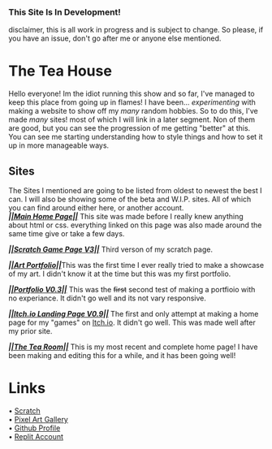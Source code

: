 ### This Site Is In Development!
disclaimer, this is all work in progress and is subject to change. So please, if you have an issue, don't go after me or anyone else mentioned.

# The Tea House
Hello everyone! Im the idiot running this show and so far, I've managed to keep this place from going up in flames! I have been... <em>experimenting</em> with making a website to show off my <em>many</em> random hobbies. So to do this, I've made <em>many</em> sites! most of which I will link in a later segment. Non of them are good, but you can see the progression of me getting "better" at this. You can see me starting understanding how to style things and how to set it up in more manageable ways.

## Sites 
The Sites I mentioned are going to be listed from oldest to newest the best I can. I will also be showing some of the beta and W.I.P. sites. All of which you can find around either here, or another account.<br>
<a href="https://mariop-me.github.io/"><strong><em>||Main Home Page||</em></strong></a> This site was made before I really knew anything about html or css. everything linked on this page was also made around the same time give or take a few days.<br>

<a href="https://mariop-me.github.io/Branches/BataTestSecretAppleSauce/ScratchGameGamma.html"><strong><em>||Scratch Game Page V3||</em></strong></a> Third verson of my scratch page.<br>

<a href="https://mariop-me.github.io/Branches/BataTestSecretAppleSauce/ArtPageTest.html"><strong><em>||Art Portfolio||</em></strong></a>This was the first time I ever really tried to make a showcase of my art. I didn't know it at the time but this was my first portfolio.<br>

<a href="https://m-folio.moomoop1.repl.co/"><strong><em>||Portfolio V0.3||</em></strong></a> This was the <s>first</s> second test of making a portfioio with no experiance. It didn't go well and its not vary responsive.<br>

<a href="https://itchiolandingpage.moomoop1.repl.co/"><strong><em>||Itch.io Landing Page V0.9||</em></strong></a> The first and only attempt at making a home page for my "games" on <a href="https://itch.io/">Itch.io</a>. It didn't go well. This was made well after my prior site.

<a href="https://thetearoom.moomoop1.repl.co/"><strong><em>||The Tea Room||</em></strong></a> This is my most recent and complete home page! I have been making and editing this for a while, and it has been going well!

# Links
• <a href="https://scratch.mit.edu/users/bananapuding1232/">Scratch</a><br>
• <a href="https://www.pixilart.com/tea-master">Pixel Art Gallery</a><br>
• <a href="https://github.com/MarioP-Me">Github Profile</a><br>
• <a href="https://replit.com/@MooMoop1">Replit Account</a><br>
